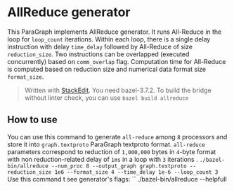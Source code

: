 # AllReduce generator
This ParaGraph implements AllReduce generator. It runs All-Reduce in the loop for `loop_count` iterations. Within each loop, there is a single delay instruction with delay `time_delay` followed by All-Reduce of size `reduction_size`. Two instructions can be overlapped (executed concurrently) based on `comm_overlap` flag. Computation time for All-Reduce is computed based on reduction size and numerical data format size `format_size`.


> Written with [StackEdit](https://bazel.build/install "Bazel Install"). You need bazel-3.7.2.
To build the bridge without linter check, you can use 
``
bazel build allreduce
``

## How to use
You can use this command to generate `all-reduce` among `8` processors and store it into `graph.textproto` ParaGraph textproto format. `all-reduce` parameters correspond to reduction of `1,000,000` bytes in `4`-byte format with non reduction-related delay of `1ms` in a loop with `3` iterations .
``
./bazel-bin/allreduce --num_proc 8 --output_graph graph.textproto --reduction_size 1e6 --format_size 4 --time_delay 1e-6 --loop_count 3
``
Use this command t see generator's flags: 
``
./bazel-bin/allreduce --helpfull
```
